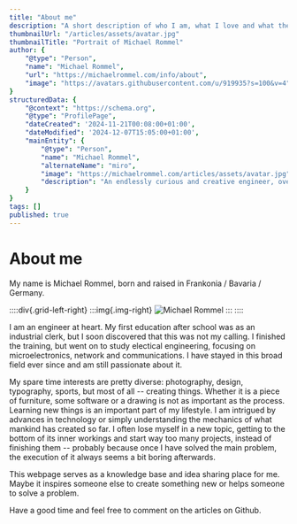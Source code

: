 ```yaml
---
title: "About me"
description: "A short description of who I am, what I love and what these pages are all about."
thumbnailUrl: "/articles/assets/avatar.jpg"
thumbnailTitle: "Portrait of Michael Rommel"
author: { 
    "@type": "Person", 
    "name": "Michael Rommel",
    "url": "https://michaelrommel.com/info/about",
    "image": "https://avatars.githubusercontent.com/u/919935?s=100&v=4"
}
structuredData: {
    "@context": "https://schema.org",
    "@type": "ProfilePage",
    "dateCreated": '2024-11-21T00:08:00+01:00',
    "dateModified": '2024-12-07T15:05:00+01:00',
    "mainEntity": {
        "@type": "Person",
        "name": "Michael Rommel",
        "alternateName": "miro",
        "image": "https://michaelrommel.com/articles/assets/avatar.jpg",
        "description": "An endlessly curious and creative engineer, over-engineering stuff"
    }
}
tags: []
published: true
---
```


# About me

My name is Michael Rommel, born and raised in Frankonia / Bavaria /
Germany.

::::div{.grid-left-right}
:::img{.img-right}
![Michael Rommel](/articles/assets/avatar.jpg)
:::
::::

I am an engineer at heart. My first education after school was as an
industrial clerk, but I soon discovered that this was not my calling. I
finished the training, but went on to study electical engineering, focusing
on microelectronics, network and communications. I have stayed in this
broad field ever since and am still passionate about it.

My spare time interests are pretty diverse: photography, design,
typography, sports, but most of all -- creating things. Whether it is a piece
of furniture, some software or a drawing is not as important as the
process. Learning new things is an important part of my lifestyle. I am
intrigued by advances in technology or simply understanding the mechanics of
what mankind has created so far. I often lose myself in a new topic, getting to
the bottom of its inner workings and start way too many projects, instead of
finishing them -- probably because once I have solved the main problem, the
execution of it always seems a bit boring afterwards.

This webpage serves as a knowledge base and idea sharing place for me.
Maybe it inspires someone else to create something new or helps someone to
solve a problem.

Have a good time and feel free to comment on the articles on Github.
